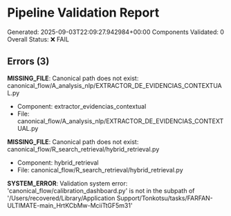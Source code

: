 # Pipeline Validation Report
Generated: 2025-09-03T22:09:27.942984+00:00
Components Validated: 0
Overall Status: ❌ FAIL

## Errors (3)

**MISSING_FILE**: Canonical path does not exist: canonical_flow/A_analysis_nlp/EXTRACTOR_DE_EVIDENCIAS_CONTEXTUAL.py
  - Component: extractor_evidencias_contextual
  - File: canonical_flow/A_analysis_nlp/EXTRACTOR_DE_EVIDENCIAS_CONTEXTUAL.py

**MISSING_FILE**: Canonical path does not exist: canonical_flow/R_search_retrieval/hybrid_retrieval.py
  - Component: hybrid_retrieval
  - File: canonical_flow/R_search_retrieval/hybrid_retrieval.py

**SYSTEM_ERROR**: Validation system error: 'canonical_flow/calibration_dashboard.py' is not in the subpath of '/Users/recovered/Library/Application Support/Tonkotsu/tasks/FARFAN-ULTIMATE-main_HrtKCbMw-MciiTtGF5m31'
